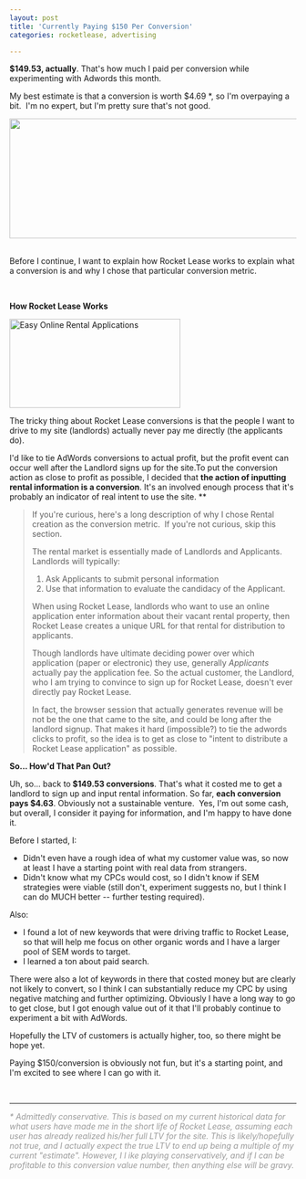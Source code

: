 ```yaml
---
layout: post
title: 'Currently Paying $150 Per Conversion'
categories: rocketlease, advertising

---
```


<strong>$149.53, actually</strong>. That's how much I paid per conversion while experimenting with Adwords this month.

My best estimate is that a conversion is worth $4.69 *, so I'm overpaying a bit.  I'm no expert, but I'm pretty sure that's not good.
<p style="text-align: center;"><a href="/images/CPC21.png"><img class="aligncenter size-full wp-image-153" title="CPC2" src="/images/CPC21.png" alt="" width="782" height="210" /></a> <a href="/images/CPC2.png">
</a></p>
Before I continue, I want to explain how Rocket Lease works to explain what a conversion is and why I chose that particular conversion metric.

&nbsp;

<strong>How Rocket Lease Works</strong>

<a href="http://www.rocketlease.com"><img class="alignright" title="Easy Online Rental Applications" src="/images/rl2-300x156.png" alt="Easy Online Rental Applications" width="300" height="156" /></a>

The tricky thing about Rocket Lease conversions is that the people I want to drive to my site (landlords) actually never pay me directly (the applicants do).

I'd like to tie AdWords conversions to actual profit, but the profit event can occur well after the Landlord signs up for the site.To put the conversion action as close to profit as possible, I decided that <strong>the action of inputting rental information is a conversion</strong>. It's an involved enough process that it's probably an indicator of real intent to use the site. **
<blockquote>If you're curious, here's a long description of why I chose Rental creation as the conversion metric.  If you're not curious, skip this section.

The rental market is essentially made of Landlords and Applicants. Landlords will typically:
<ol>
	<li>Ask Applicants to submit personal information</li>
	<li>Use that information to evaluate the candidacy of the Applicant.</li>
</ol>
When using Rocket Lease, landlords who want to use an online application enter information about their vacant rental property, then Rocket Lease creates a unique URL for that rental for distribution to applicants.

Though landlords have ultimate deciding power over which application (paper or electronic) they use, generally *Applicants* actually pay the application fee. So the actual customer, the Landlord, who I am trying to convince to sign up for Rocket Lease, doesn't ever directly pay Rocket Lease.

In fact, the browser session that actually generates revenue will be not be the one that came to the site, and could be long after the landlord signup. That makes it hard (impossible?) to tie the adwords clicks to profit, so the idea is to get as close to "intent to distribute a Rocket Lease application" as possible.</blockquote>
<strong>So... How'd That Pan Out?</strong>

Uh, so... back to<strong> $149.53 conversions</strong>. That's what it costed me to get a landlord to sign up and input rental information. So far, <strong>each conversion pays $4.63</strong>. Obviously not a sustainable venture.  Yes, I'm out some cash, but overall, I consider it paying for information, and I'm happy to have done it.

Before I started, I:
<ul>
	<li>Didn't even have a rough idea of what my customer value was, so now at least I have a starting point with real data from strangers.</li>
	<li>Didn't know what my CPCs would cost, so I didn't know if SEM strategies were viable (still don't, experiment suggests no, but I think I can do MUCH better -- further testing required).</li>
</ul>
Also:
<ul>
	<li>I found a lot of new keywords that were driving traffic to Rocket Lease, so that will help me focus on other organic words and I have a larger pool of SEM words to target.</li>
	<li>I learned a ton about paid search.</li>
</ul>
There were also a lot of keywords in there that costed money but are clearly not likely to convert, so I think I can substantially reduce my CPC by using negative matching and further optimizing. Obviously I have a long way to go to get close, but I got enough value out of it that I'll probably continue to experiment a bit with AdWords.

Hopefully the LTV of customers is actually higher, too, so there might be hope yet.

Paying $150/conversion is obviously not fun, but it's a starting point, and I'm excited to see where I can go with it.

&nbsp;

<hr />

<address><span style="color: #999999;">* Admittedly conservative. This is based on my current historical data for what users have made me in the short life of Rocket Lease, assuming each user has already realized his/her full LTV for the site. This is likely/hopefully not true, and I actually expect the true LTV to end up being a multiple of my current "estimate". However, I l ike playing conservatively, and if I can be profitable to this conversion value number, then anything else will be gravy.</span></address>
<div><strong>
</strong></div>
<address> </address>
